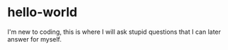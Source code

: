 # hello-world
I'm new to coding, this is where I will ask stupid questions that I can later answer for myself.

